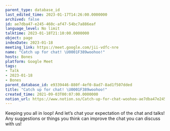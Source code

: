 ```yaml
---
parent_type: database_id
last_edited_time: 2023-01-17T14:26:00.0000000
archived: false
id: ae7dba47-e245-460c-af47-54bc7a886eaf
language_level: No limit
talktime: 2023-01-18T21:10:00.0000000
object: page
indexDate: 2023-01-18
meeting_link: https://meet.google.com/jii-vdfc-nre
name: "Catch up for chat! \U0001F389woohoo!"
hosts: Bones
platform: Google Meet
tags:
- Talk
- 2023-01-18
- Bones
parent_database_id: e9339446-880f-4ef0-8ad7-8ad1f507dded
title: "Catch up for chat! \U0001F389woohoo!"
created_time: 2021-09-03T00:07:00.0000000
notion_url: https://www.notion.so/Catch-up-for-chat-woohoo-ae7dba47e245460caf4754bc7a886eaf
---
```


Keeping you all in loop! And let’s chat your expectation of the chat and talks!
Any suggestions or things you think can improve the chat you can discuss with us!





